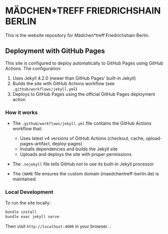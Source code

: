 # MÄDCHEN*TREFF FRIEDRICHSHAIN BERLIN

This is the website repository for Mädchen*treff Friedrichshain Berlin.

## Deployment with GitHub Pages

This site is configured to deploy automatically to GitHub Pages using GitHub Actions. The configuration:

1. Uses Jekyll 4.2.0 (newer than GitHub Pages' built-in Jekyll)
2. Builds the site with GitHub Actions workflow (see `.github/workflows/jekyll.yml`)
3. Deploys to GitHub Pages using the official GitHub Pages deployment action

### How it works

- The `.github/workflows/jekyll.yml` file contains the GitHub Actions workflow that:
  - Uses latest v4 versions of GitHub Actions (checkout, cache, upload-pages-artifact, deploy-pages)
  - Installs dependencies and builds the Jekyll site
  - Uploads and deploys the site with proper permissions

- The `.nojekyll` file tells GitHub not to use its built-in Jekyll processor
- The `CNAME` file ensures the custom domain (maedchentreff-berlin.de) is maintained

### Local Development

To run the site locally:

```bash
bundle install
bundle exec jekyll serve
```

Then visit `http://localhost:4000` in your browser.
.
